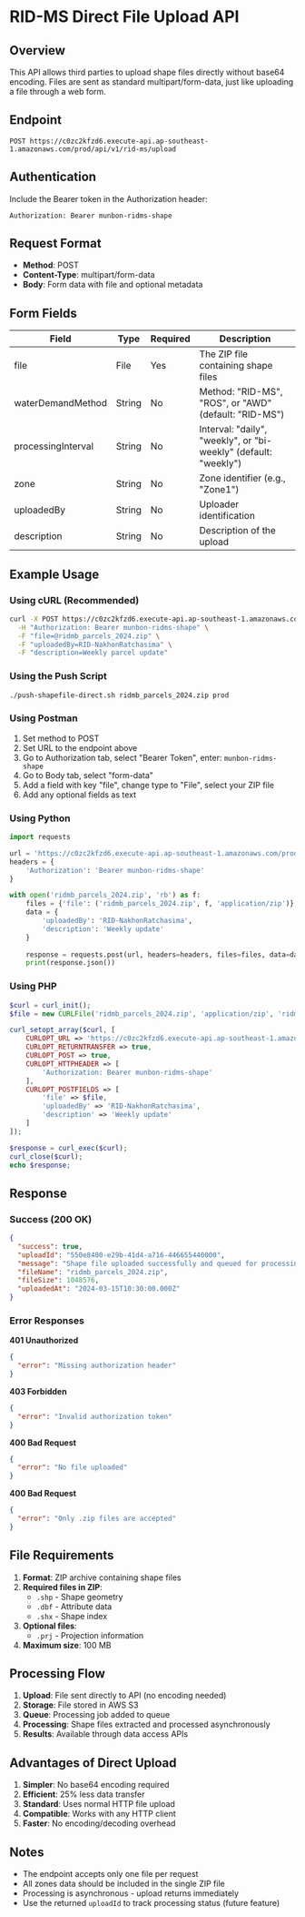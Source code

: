 # RID-MS Direct File Upload API

## Overview

This API allows third parties to upload shape files directly without base64 encoding. Files are sent as standard multipart/form-data, just like uploading a file through a web form.

## Endpoint

```
POST https://c0zc2kfzd6.execute-api.ap-southeast-1.amazonaws.com/prod/api/v1/rid-ms/upload
```

## Authentication

Include the Bearer token in the Authorization header:
```
Authorization: Bearer munbon-ridms-shape
```

## Request Format

- **Method**: POST
- **Content-Type**: multipart/form-data
- **Body**: Form data with file and optional metadata

## Form Fields

| Field | Type | Required | Description |
|-------|------|----------|-------------|
| file | File | Yes | The ZIP file containing shape files |
| waterDemandMethod | String | No | Method: "RID-MS", "ROS", or "AWD" (default: "RID-MS") |
| processingInterval | String | No | Interval: "daily", "weekly", or "bi-weekly" (default: "weekly") |
| zone | String | No | Zone identifier (e.g., "Zone1") |
| uploadedBy | String | No | Uploader identification |
| description | String | No | Description of the upload |

## Example Usage

### Using cURL (Recommended)
```bash
curl -X POST https://c0zc2kfzd6.execute-api.ap-southeast-1.amazonaws.com/prod/api/v1/rid-ms/upload \
  -H "Authorization: Bearer munbon-ridms-shape" \
  -F "file=@ridmb_parcels_2024.zip" \
  -F "uploadedBy=RID-NakhonRatchasima" \
  -F "description=Weekly parcel update"
```

### Using the Push Script
```bash
./push-shapefile-direct.sh ridmb_parcels_2024.zip prod
```

### Using Postman
1. Set method to POST
2. Set URL to the endpoint above
3. Go to Authorization tab, select "Bearer Token", enter: `munbon-ridms-shape`
4. Go to Body tab, select "form-data"
5. Add a field with key "file", change type to "File", select your ZIP file
6. Add any optional fields as text

### Using Python
```python
import requests

url = 'https://c0zc2kfzd6.execute-api.ap-southeast-1.amazonaws.com/prod/api/v1/rid-ms/upload'
headers = {
    'Authorization': 'Bearer munbon-ridms-shape'
}

with open('ridmb_parcels_2024.zip', 'rb') as f:
    files = {'file': ('ridmb_parcels_2024.zip', f, 'application/zip')}
    data = {
        'uploadedBy': 'RID-NakhonRatchasima',
        'description': 'Weekly update'
    }
    
    response = requests.post(url, headers=headers, files=files, data=data)
    print(response.json())
```

### Using PHP
```php
$curl = curl_init();
$file = new CURLFile('ridmb_parcels_2024.zip', 'application/zip', 'ridmb_parcels_2024.zip');

curl_setopt_array($curl, [
    CURLOPT_URL => 'https://c0zc2kfzd6.execute-api.ap-southeast-1.amazonaws.com/prod/api/v1/rid-ms/upload',
    CURLOPT_RETURNTRANSFER => true,
    CURLOPT_POST => true,
    CURLOPT_HTTPHEADER => [
        'Authorization: Bearer munbon-ridms-shape'
    ],
    CURLOPT_POSTFIELDS => [
        'file' => $file,
        'uploadedBy' => 'RID-NakhonRatchasima',
        'description' => 'Weekly update'
    ]
]);

$response = curl_exec($curl);
curl_close($curl);
echo $response;
```

## Response

### Success (200 OK)
```json
{
  "success": true,
  "uploadId": "550e8400-e29b-41d4-a716-446655440000",
  "message": "Shape file uploaded successfully and queued for processing",
  "fileName": "ridmb_parcels_2024.zip",
  "fileSize": 1048576,
  "uploadedAt": "2024-03-15T10:30:00.000Z"
}
```

### Error Responses

**401 Unauthorized**
```json
{
  "error": "Missing authorization header"
}
```

**403 Forbidden**
```json
{
  "error": "Invalid authorization token"
}
```

**400 Bad Request**
```json
{
  "error": "No file uploaded"
}
```

**400 Bad Request**
```json
{
  "error": "Only .zip files are accepted"
}
```

## File Requirements

1. **Format**: ZIP archive containing shape files
2. **Required files in ZIP**:
   - `.shp` - Shape geometry
   - `.dbf` - Attribute data
   - `.shx` - Shape index
3. **Optional files**:
   - `.prj` - Projection information
4. **Maximum size**: 100 MB

## Processing Flow

1. **Upload**: File sent directly to API (no encoding needed)
2. **Storage**: File stored in AWS S3
3. **Queue**: Processing job added to queue
4. **Processing**: Shape files extracted and processed asynchronously
5. **Results**: Available through data access APIs

## Advantages of Direct Upload

1. **Simpler**: No base64 encoding required
2. **Efficient**: 25% less data transfer
3. **Standard**: Uses normal HTTP file upload
4. **Compatible**: Works with any HTTP client
5. **Faster**: No encoding/decoding overhead

## Notes

- The endpoint accepts only one file per request
- All zones data should be included in the single ZIP file
- Processing is asynchronous - upload returns immediately
- Use the returned `uploadId` to track processing status (future feature)